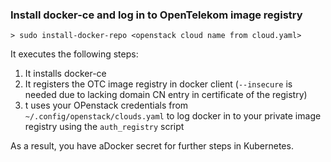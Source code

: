 ### Install docker-ce and log in to OpenTelekom image registry
```
> sudo install-docker-repo <openstack cloud name from cloud.yaml>
```

It executes the following steps:
1. It installs docker-ce
2. It registers the OTC image registry in docker client (`--insecure` is needed due to lacking domain CN entry in certificate of the registry)
3. t uses your OPenstack credentials from `~/.config/openstack/clouds.yaml` to log docker in to your private image registry using the `auth_registry` script

As a result, you have aDocker secret for further steps in Kubernetes.